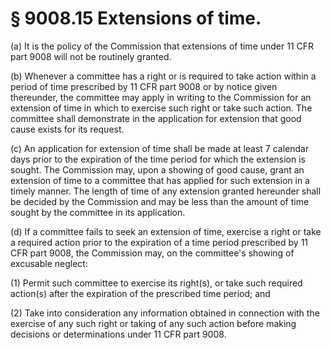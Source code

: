 # § 9008.15   Extensions of time.

(a) It is the policy of the Commission that extensions of time under 11 CFR part 9008 will not be routinely granted.


(b) Whenever a committee has a right or is required to take action within a period of time prescribed by 11 CFR part 9008 or by notice given thereunder, the committee may apply in writing to the Commission for an extension of time in which to exercise such right or take such action. The committee shall demonstrate in the application for extension that good cause exists for its request.


(c) An application for extension of time shall be made at least 7 calendar days prior to the expiration of the time period for which the extension is sought. The Commission may, upon a showing of good cause, grant an extension of time to a committee that has applied for such extension in a timely manner. The length of time of any extension granted hereunder shall be decided by the Commission and may be less than the amount of time sought by the committee in its application.


(d) If a committee fails to seek an extension of time, exercise a right or take a required action prior to the expiration of a time period prescribed by 11 CFR part 9008, the Commission may, on the committee's showing of excusable neglect:


(1) Permit such committee to exercise its right(s), or take such required action(s) after the expiration of the prescribed time period; and


(2) Take into consideration any information obtained in connection with the exercise of any such right or taking of any such action before making decisions or determinations under 11 CFR part 9008.




